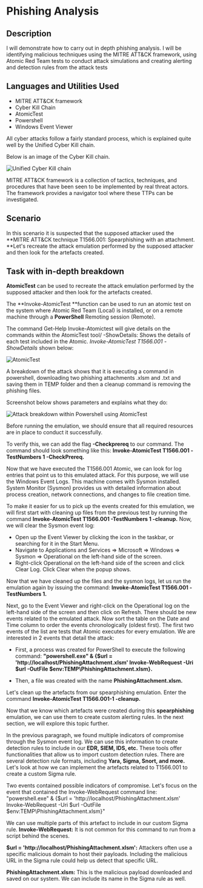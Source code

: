 # Phishing Analysis

<h2>Description</h2>

I will demonstrate how to carry out in depth phishing analysis. I will be identifying malicious techniques using the MITRE ATT&amp;CK framework, using Atomic Red Team tests to conduct attack simulations and creating alerting and detection rules from the attack tests

<h2>Languages and Utilities Used</h2>

- MITRE ATT&CK framework
- Cyber Kill Chain
- AtomicTest
- Powershell
- Windows Event Viewer

All cyber attacks follow a fairly standard process, which is explained quite well by the Unified Cyber Kill chain.

Below is an image of the Cyber Kill chain.


<img src="https://i.imgur.com/H5AHriM.png" alt="Unified Cyber Kill chain"/>

MITRE ATT&CK framework is a collection of tactics, techniques, and procedures that have been seen to be implemented by real threat actors. The framework provides a navigator tool where these TTPs can be investigated. 

<h2>Scenario</h2>

In this scenario it is suspected that the supposed attacker used the **MITRE ATT&CK technique T1566.001: Spearphishing with an attachment. **Let's recreate the attack emulation performed by the supposed attacker and then look for the artefacts created.

<h2>Task with in-depth breakdown</h2>

**AtomicTest** can be used to recreate the attack emulation performed by the supposed attacker and then look for the artefacts created.

The **Invoke-AtomicTest **function can be used to run an atomic test on the system where Atomic Red Team (Local) is installed, or on a remote machine through a **PowerShell** Remoting session (Remote).


The command Get-Help Invoke-Atomictest will give details on the commands within the AtomicTest tool/
-ShowDetails: Shows the details of each test included in the Atomic. *Invoke-AtomicTest T1566.001 -ShowDetails* shown below:

<img src="https://i.imgur.com/zR22Qz1.png" alt="AtomicTest"/>

A breakdown of the attack shows that it is executing a command in powershell, downloading two phishing attachments .xlsm and .txt and saving them in TEMP folder and then a cleanup command is removing the phishing files.

Screenshot below shows parameters and explains what they do:

<img src="https://i.imgur.com/tdBwdhZ.png" alt="Attack breakdown within Powershell using AtomicTest"/>

Before running the emulation, we should ensure that all required resources are in place to conduct it successfully. 

To verify this, we can add the flag **-Checkprereq** to our command. The command should look something like this: **Invoke-AtomicTest T1566.001 -TestNumbers 1 -CheckPrereq.**

Now that we have executed the T1566.001 Atomic, we can look for log entries that point us to this emulated attack. For this purpose, we will use the Windows Event Logs. This machine comes with Sysmon installed. System Monitor (Sysmon) provides us with detailed information about process creation, network connections, and changes to file creation time.

To make it easier for us to pick up the events created for this emulation, we will first start with cleaning up files from the previous test by running the command **Invoke-AtomicTest T1566.001 -TestNumbers 1 -cleanup.**
Now, we will clear the Sysmon event log:
- Open up the Event Viewer by clicking the icon in the taskbar, or searching for it in the Start Menu.
- Navigate to Applications and Services => Microsoft => Windows => Sysmon => Operational on the left-hand side of the screen.
- Right-click Operational on the left-hand side of the screen and click Clear Log. Click Clear when the popup shows.


Now that we have cleaned up the files and the sysmon logs, let us run the emulation again by issuing the command: **Invoke-AtomicTest T1566.001 -TestNumbers 1.**

Next, go to the Event Viewer and right-click on the Operational log on the left-hand side of the screen and then click on Refresh. There should be new events related to the emulated attack. Now sort the table on the Date and Time column to order the events chronologically (oldest first). The first two events of the list are tests that Atomic executes for every emulation. We are interested in 2 events that detail the attack:

- First, a process was created for PowerShell to execute the following command: **"powershell.exe" & {$url = 'http://localhost/PhishingAttachment.xlsm' Invoke-WebRequest -Uri $url -OutFile $env:TEMP\PhishingAttachment.xlsm}.**

- Then, a file was created with the name **PhishingAttachment.xlsm.**

Let's clean up the artefacts from our spearphishing emulation. Enter the command **Invoke-AtomicTest T1566.001-1 -cleanup.**

Now that we know which artefacts were created during this **spearphishing** emulation, we can use them to create custom alerting rules. In the next section, we will explore this topic further.

In the previous paragraph, we found multiple indicators of compromise through the Sysmon event log. We can use this information to create detection rules to include in our **EDR, SIEM, IDS, etc.** These tools offer functionalities that allow us to import custom detection rules. There are several detection rule formats, including **Yara, Sigma, Snort, and more.** Let's look at how we can implement the artefacts related to T1566.001 to create a custom Sigma rule.

Two events contained possible indicators of compromise. Let's focus on the event that contained the Invoke-WebRequest command line:
"powershell.exe" & {$url = 'http://localhost/PhishingAttachment.xlsm' Invoke-WebRequest -Uri $url -OutFile $env:TEMP\PhishingAttachment.xlsm}"

We can use multiple parts of this artefact to include in our custom Sigma rule.
**Invoke-WebRequest:** It is not common for this command to run from a script behind the scenes.

**$url = 'http://localhost/PhishingAttachment.xlsm':** Attackers often use a specific malicious domain to host their payloads. Including the malicious URL in the Sigma rule could help us detect that specific URL.

**PhishingAttachment.xlsm:** This is the malicious payload downloaded and saved on our system. We can include its name in the Sigma rule as well.

